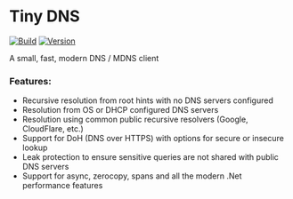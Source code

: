 ﻿# Tiny DNS

[![Build](https://github.com/SmartHomeOS/TinyDNS/actions/workflows/dotnet.yml/badge.svg)](https://github.com/SmartHomeOS/TinyDNS/actions/workflows/dotnet.yml)
[![Version](https://img.shields.io/nuget/v/TinyDNS.svg)](https://www.nuget.org/packages/TinyDNS)

A small, fast, modern DNS / MDNS client

### Features:
* Recursive resolution from root hints with no DNS servers configured
* Resolution from OS or DHCP configured DNS servers
* Resolution using common public recursive resolvers (Google, CloudFlare, etc.)
* Support for DoH (DNS over HTTPS) with options for secure or insecure lookup
* Leak protection to ensure sensitive queries are not shared with public DNS servers
* Support for async, zerocopy, spans and all the modern .Net performance features